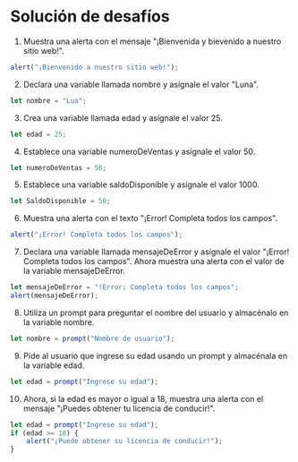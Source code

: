 # Solución de desafíos

1. Muestra una alerta con el mensaje "¡Bienvenida y bievenido a nuestro sitio web!".

```javascript
alert("¡Bienvenido a nuestro sitio web!");
```
2. Declara una variable llamada nombre y asígnale el valor "Luna".

```javascript
let nombre = "Lua";
```
3. Crea una variable llamada edad y asígnale el valor 25.

```javascript
let edad = 25;
```
4. Establece una variable numeroDeVentas y asígnale el valor 50.

```javascript
let numeroDeVentas = 50;
```
5. Establece una variable saldoDisponible y asígnale el valor 1000.

```javascript
let SaldoDisponible = 50;
```
6. Muestra una alerta con el texto "¡Error! Completa todos los campos".

```javascript
alert("¡Error! Completa todos los campos");
```
7. Declara una variable llamada mensajeDeError y asígnale el valor "¡Error! Completa todos los campos". Ahora muestra una alerta con el valor de la variable mensajeDeError.

```javascript
let mensajeDeError = "!Error¡ Completa todos los campos";
alert(mensajeDeError);
```
8. Utiliza un prompt para preguntar el nombre del usuario y almacénalo en la variable nombre.

```javascript
let nombre = prompt("Nombre de usuario");
```
9. Pide al usuario que ingrese su edad usando un prompt y almacénala en la variable edad.

```javascript
let edad = prompt("Ingrese su edad");
```
10. Ahora, si la edad es mayor o igual a 18, muestra una alerta con el mensaje "¡Puedes obtener tu licencia de conducir!".

```javascript
let edad = prompt("Ingrese su edad");
if (edad >= 18) {
    alert("¡Puede obtener su licencia de conducir!");
}
```
